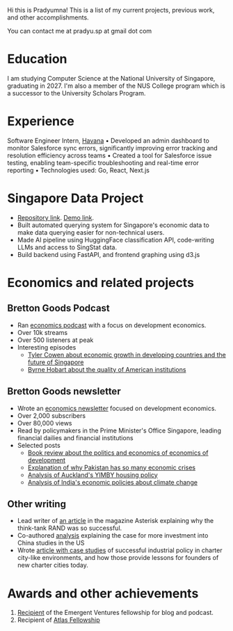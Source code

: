 Hi this is Pradyumna! This is a list of my current projects, previous work, and other accomplishments.

You can contact me at pradyu.sp at gmail dot com

# Education 
I am studying Computer Science at the National University of Singapore, graduating in 2027. I'm also a member of the NUS College program which is a successor to the University Scholars Program.

# Experience
Software Engineer Intern, [Havana](https://www.tryhavana.com)
• Developed an admin dashboard to monitor Salesforce sync errors, significantly improving error tracking
and resolution efficiency across teams
• Created a tool for Salesforce issue testing, enabling team-specific troubleshooting and real-time error
reporting
• Technologies used: Go, React, Next.js


# Singapore Data Project
- [Repository link](https://github.com/pradyuprasad/Singapore-Data-Project). [Demo link](https://sgdataproject-frontend.onrender.com/).
- Built automated querying system for Singapore's economic data to make data querying easier for non-technical users.
- Made AI pipeline using HuggingFace classification API, code-writing LLMs and access to SingStat data.
- Build backend using FastAPI, and frontend graphing using d3.js


# Economics and related projects
## Bretton Goods Podcast
- Ran [economics podcast](https://open.spotify.com/show/5a29fQG0xEbPEdqSxQjMcQ) with a focus on development economics.
- Over 10k streams
- Over 500 listeners at peak
- Interesting episodes
  * [Tyler Cowen about economic growth in developing countries and the future of Singapore](https://open.spotify.com/episode/2khX9W0OdwF3viAYSnnYe5)
  * [Byrne Hobart about the quality of American institutions](https://open.spotify.com/episode/7at3bJxuBfo4f8XeOXyTmD)
## Bretton Goods newsletter
- Wrote an [economics newsletter](https://brettongoods.substack.com/) focused on development economics.
- Over 2,000 subscribers
- Over 80,000 views
- Read by policymakers in the Prime Minister's Office Singapore, leading financial dailies and financial institutions
- Selected posts
  * [Book review about the politics and economics of economics of development](https://brettongoods.substack.com/p/gambling-on-development-review)
  * [Explanation of why Pakistan has so many economic crises](https://brettongoods.substack.com/p/pakistans-next-crisis-is-guaranteed)
  * [Analysis of Auckland's YIMBY housing policy](https://brettongoods.substack.com/p/the-high-cost-of-expensive-housing)
  * [Analysis of India's economic policies about climate change](https://brettongoods.substack.com/p/indias-climate-future-is-a-policy)

## Other writing
- Lead writer of [an article](https://asteriskmag.com/issues/06/when-rand-made-magic-in-santa-monica) in the magazine Asterisk explaining why the think-tank RAND was so successful.
- Co-authored [analysis](https://forum.effectivealtruism.org/posts/E2BghQq9pwPgtHgiH/war-between-the-us-and-china-a-case-study-for-epistemic) explaining the case for more investment into China studies in the US
- Wrote [article with case studies](https://chartercitiesinstitute.org/blog-posts/engineering-industrial-takeoff-in-a-charter-city/) of successful industrial policy in charter city-like environments, and how those provide lessons for founders of new charter cities today.

# Awards and other achievements
1. [Recipient](https://marginalrevolution.com/marginalrevolution/2022/03/emergent-ventures-winners-eighteenth-cohort.html) of the Emergent Ventures fellowship for blog and podcast.
2. Recipient of [Atlas Fellowship](https://www.atlasfellowship.org/) 
